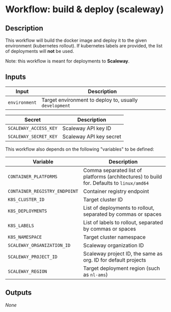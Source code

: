 # Workflow: build & deploy (scaleway)

## Description

This workflow will build the docker image and deploy it to the given environment (kubernetes rollout). If kubernetes labels are provided, the list of deployments will **not** be used.

Note: this workflow is meant for deployments to **Scaleway**.

## Inputs

| Input | Description |
| ----- | ----------- |
| `environment` | Target environment to deploy to, usually `development` |

| Secret | Description |
| ------ | ----------- |
| `SCALEWAY_ACCESS_KEY` | Scaleway API key ID |
| `SCALEWAY_SECRET_KEY` | Scaleway API key secret |

This workflow also depends on the following "variables" to be defined:

| Variable | Description |
| -------- | ----------- |
| `CONTAINER_PLATFORMS` | Comma separated list of platforms (architectures) to build for. Defaults to `linux/amd64` |
| `CONTAINER_REGISTRY_ENDPOINT` | Container registry endpoint |
| `K8S_CLUSTER_ID` | Target cluster ID |
| `K8S_DEPLOYMENTS` | List of deployments to rollout, separated by commas or spaces |
| `K8S_LABELS` | List of labels to rollout, separated by commas or spaces |
| `K8S_NAMESPACE` | Target cluster namespace |
| `SCALEWAY_ORGANIZATION_ID` | Scaleway organization ID |
| `SCALEWAY_PROJECT_ID` | Scaleway project ID, the same as org. ID for default projects |
| `SCALEWAY_REGION` | Target deployment region (such as `nl-ams`) |

## Outputs

_None_
